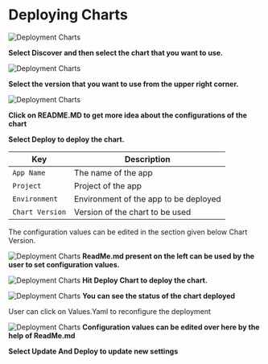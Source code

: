 # Deploying Charts

![Deployment Charts](/depchart1.JPG "Deployment Charts")

**Select Discover and then select the chart that you want to use.**

![Deployment Charts](/depchart2.JPG "Deployment Charts")

**Select the version that you want to use from the upper right corner.**

![Deployment Charts](/depchart3readme.JPG "Deployment Charts")

**Click on README.MD to get more idea about the configurations of the chart**

**Select Deploy to deploy the chart.**


Key | Description
----|----
`App Name` | The name of the app
`Project` | Project of the app
`Environment` |Environment of the app to be deployed
`Chart Version` | Version of the chart to be used

The configuration values can be edited in the section given below Chart Version.


![Deployment Charts](/depchart4config.JPG "Deployment Charts")
**ReadMe.md present on the left can be used by the user to set configuration values.**


![Deployment Charts](/depchart4readme.JPG "Deployment Charts")
**Hit Deploy Chart to deploy the chart.**


![Deployment Charts](/depchartdeployed1.JPG "Deployment Charts")
**You can see the status of the chart deployed**

User can click on Values.Yaml to reconfigure the deployment



![Deployment Charts](/depchartreconfig.JPG "Deployment Charts")
**Configuration values can be edited over here by the help of ReadMe.md**

**Select Update And Deploy to update new settings**